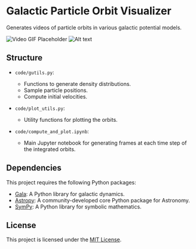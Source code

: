 # Galactic Particle Orbit Visualizer

Generates videos of particle orbits in various galactic potential models. 

![Video GIF Placeholder](figures/NFW_k/video_20.gif)
![Alt text](figures/NFW_k/video_20.gif "NFW")

## Structure
- `code/gutils.py`: 
  - Functions to generate density distributions.
  - Sample particle positions.
  - Compute initial velocities.

- `code/plot_utils.py`: 
  - Utility functions for plotting the orbits.

- `code/compute_and_plot.ipynb`: 
  - Main Jupyter notebook for generating frames at each time step of the integrated orbits.

## Dependencies
This project requires the following Python packages:
- [Gala](https://github.com/adrn/gala): A Python library for galactic dynamics.
- [Astropy](https://www.astropy.org/): A community-developed core Python package for Astronomy.
- [SymPy](https://www.sympy.org/): A Python library for symbolic mathematics.

## License
This project is licensed under the [MIT License](LICENSE.md).
